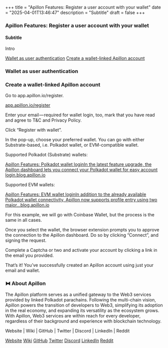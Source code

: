 +++
title = "Apillon Features: Register a user account with your wallet"
date = "2025-04-01T13:46:47"
description = "Subtitle"
draft = false
+++

### Apillon Features: Register a user account with your wallet


#### Subtitle


Intro

[Wallet as user authentication](#6a66)
[Create a wallet-linked Apillon account](#193e)

### Wallet as user authentication


### Create a wallet-linked Apillon account


Go to app.apillon.io/register.

[app.apillon.io/register](https://app.apillon.io/register)

Enter your email — required for wallet login, too, mark that you have read and agree to T&C and Privacy Policy.


Click “Register with wallet”.


In the pop-up, choose your preferred wallet. You can go with either Substrate-based, i.e. Polkadot wallet, or EVM-compatible wallet.


Supported Polkadot (Substrate) wallets:

[Apillon Features: Polkadot wallet loginIn the latest feature upgrade, the Apillon dashboard lets you connect your Polkadot wallet for easy account login.blog.apillon.io](https://blog.apillon.io/apillon-feature-polkadot-wallet-login-d50c2128e8ed)

Supported EVM wallets:

[Apillon Features: EVM wallet loginIn addition to the already available Polkadot wallet connectivity, Apillon now supports profile entry using two major…blog.apillon.io](https://blog.apillon.io/apillon-features-evm-wallet-login-7bb550b02dd1)

For this example, we will go with Coinbase Wallet, but the process is the same in all cases.


Once you select the wallet, the browser extension prompts you to approve the connection to the Apillon dashboard. Do so by clicking “Connect”, and signing the request.


Complete a Captcha or two and activate your account by clicking a link in the email you provided.


That’s it! You’ve successfully created an Apillon account using just your email and wallet.


### ⧓ About Apillon


The Apillon platform serves as a unified gateway to the Web3 services provided by linked Polkadot parachains. Following the multi-chain vision, Apillon powers the transition of developers to Web3, simplifying its adoption in the real economy, and expanding its versatility as the ecosystem grows. With Apillon, Web3 services are within reach for every developer, regardless of their background and experience with blockchain technology.


Website | Wiki | GitHub | Twitter | Discord | LinkedIn | Reddit

[Website](https://apillon.io/)
[Wiki](https://wiki.apillon.io/)
[GitHub](https://github.com/Apillon-web3)
[Twitter](https://twitter.com/apillon)
[Discord](https://discord.gg/apillon)
[LinkedIn](https://www.linkedin.com/company/apillon/)
[Reddit](https://www.reddit.com/r/apillon/)